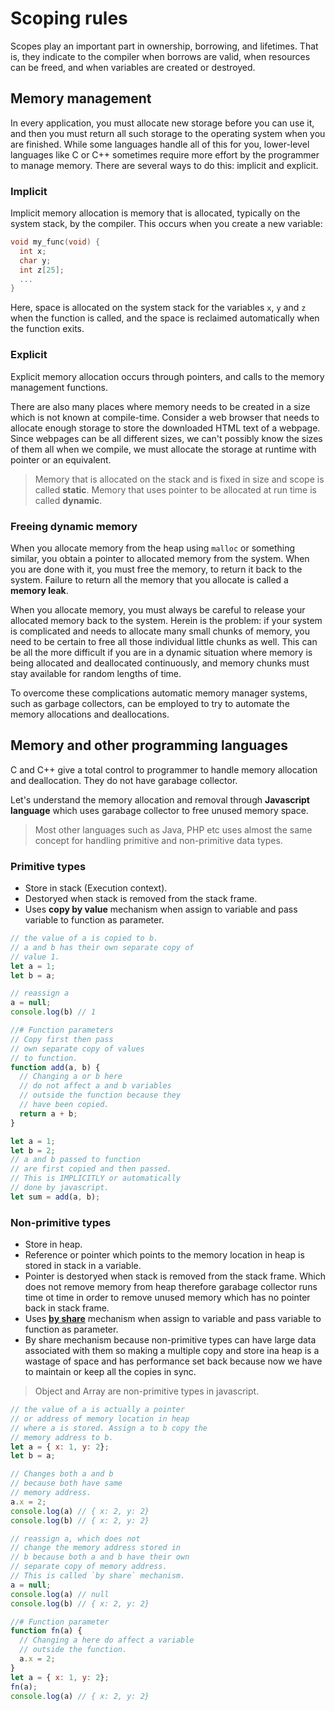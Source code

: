 # Scoping rules

Scopes play an important part in ownership, borrowing, and lifetimes. That is, they indicate to the compiler when borrows are valid, when resources can be freed, and when variables are created or destroyed.

## Memory management

In every application, you must allocate new storage before you can use it, and then you must return all such storage to the operating system when you are finished. While some languages handle all of this for you, lower-level languages like C or C++ sometimes require more effort by the programmer to manage memory. There are several ways to do this: implicit and explicit.

### Implicit

Implicit memory allocation is memory that is allocated, typically on the system stack, by the compiler. This occurs when you create a new variable:

```c
void my_func(void) {
  int x;
  char y;
  int z[25];
  ...
}
```

Here, space is allocated on the system stack for the variables `x`, `y` and `z` when the function is called, and the space is reclaimed automatically when the function exits.

### Explicit

Explicit memory allocation occurs through pointers, and calls to the memory management functions.

There are also many places where memory needs to be created in a size which is not known at compile-time. Consider a web browser that needs to allocate enough storage to store the downloaded HTML text of a webpage. Since webpages can be all different sizes, we can't possibly know the sizes of them all when we compile, we must allocate the storage at runtime with pointer or an equivalent.

> Memory that is allocated on the stack and is fixed in size and scope is called **static**. Memory that uses pointer to be allocated at run time is called **dynamic**.

### Freeing dynamic memory

When you allocate memory from the heap using `malloc` or something similar, you obtain a pointer to allocated memory from the system. When you are done with it, you must free the memory, to return it back to the system. Failure to return all the memory that you allocate is called a **memory leak**.

When you allocate memory, you must always be careful to release your allocated memory back to the system. Herein is the problem: if your system is complicated and needs to allocate many small chunks of memory, you need to be certain to free all those individual little chunks as well. This can be all the more difficult if you are in a dynamic situation where memory is being allocated and deallocated continuously, and memory chunks must stay available for random lengths of time.

To overcome these complications automatic memory manager systems, such as garbage collectors, can be employed to try to automate the memory allocations and deallocations.

## Memory and other programming languages

C and C++ give a total control to programmer to handle memory allocation and deallocation. They do not have garabage collector.

Let's understand the memory allocation and removal through **Javascript language** which uses garabage collector to free unused memory space.

> Most other languages such as Java, PHP etc uses almost the same concept for handling primitive and non-primitive data types.

### Primitive types

- Store in stack (Execution context).
- Destoryed when stack is removed from the stack frame.
- Uses **copy by value** mechanism when assign to variable and pass variable to function as parameter.

```js
// the value of a is copied to b.
// a and b has their own separate copy of
// value 1.
let a = 1;
let b = a;

// reassign a
a = null;
console.log(b) // 1

//# Function parameters
// Copy first then pass
// own separate copy of values
// to function.
function add(a, b) {
  // Changing a or b here
  // do not affect a and b variables
  // outside the function because they
  // have been copied.
  return a + b;
}

let a = 1;
let b = 2;
// a and b passed to function
// are first copied and then passed.
// This is IMPLICITLY or automatically
// done by javascript.
let sum = add(a, b);
```

### Non-primitive types

- Store in heap.
- Reference or pointer which points to the memory location in heap is stored in stack in a variable.
- Pointer is destoryed when stack is removed from the stack frame. Which does not remove memory from heap therefore garabage collector runs time ot time in order to remove unused memory which has no pointer back in stack frame.
- Uses [**by share**](https://abhaydgarg.github.io/Notebook/javascript/js/reference-concept/) mechanism when assign to variable and pass variable to function as parameter.
- By share mechanism because non-primitive types can have large data associated with them so making a multiple copy and store ina heap is a wastage of space and has performance set back because now we have to maintain or keep all the copies in sync.

> Object and Array are non-primitive types in javascript.

```js
// the value of a is actually a pointer
// or address of memory location in heap
// where a is stored. Assign a to b copy the
// memory address to b.
let a = { x: 1, y: 2};
let b = a;

// Changes both a and b
// because both have same
// memory address.
a.x = 2;
console.log(a) // { x: 2, y: 2}
console.log(b) // { x: 2, y: 2}

// reassign a, which does not
// change the memory address stored in
// b because both a and b have their own
// separate copy of memory address.
// This is called `by share` mechanism.
a = null;
console.log(a) // null
console.log(b) // { x: 2, y: 2}

//# Function parameter
function fn(a) {
  // Changing a here do affect a variable
  // outside the function.
  a.x = 2;
}
let a = { x: 1, y: 2};
fn(a);
console.log(a) // { x: 2, y: 2}
```
